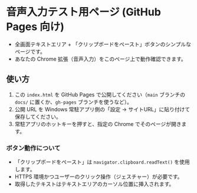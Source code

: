 # 音声入力テスト用ページ (GitHub Pages 向け)

- 全画面テキストエリア + 「クリップボードをペースト」ボタンのシンプルなページです。
- あなたの Chrome 拡張（音声入力）をこのページ上で動作確認できます。

## 使い方

1. この `index.html` を GitHub Pages で公開してください（`main` ブランチの `docs/` に置くか、`gh-pages` ブランチを使うなど）。
2. 公開 URL を Windows 常駐アプリ側の「設定 → サイトURL」に貼り付けて保存してください。
3. 常駐アプリのホットキーを押すと、指定の Chrome でそのページが開きます。

### ボタン動作について

- 「クリップボードをペースト」は `navigator.clipboard.readText()` を使用します。
- HTTPS 環境かつユーザーのクリック操作（ジェスチャー）が必要です。
- 取得したテキストはテキストエリアのカーソル位置に挿入されます。
